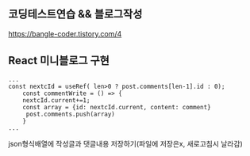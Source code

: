 ## 코딩테스트연습 && 블로그작성
https://bangle-coder.tistory.com/4

## React 미니블로그 구현
```
...
const nextcId = useRef( len>0 ? post.comments[len-1].id : 0);
    const commentWrite = () => {
    nextcId.current+=1;
    const array = {id: nextcId.current, content: comment}
     post.comments.push(array)
    }
...
```
json형식배열에 작성글과 댓글내용 저장하기(파일에 저장은x, 새로고침시 날라감)
